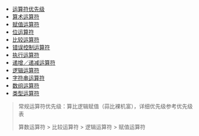 

- [运算符优先级](https://www.php.net/manual/zh/language.operators.precedence.php)
- [算术运算符](https://www.php.net/manual/zh/language.operators.arithmetic.php)
- [赋值运算符](https://www.php.net/manual/zh/language.operators.assignment.php)
- [位运算符](https://www.php.net/manual/zh/language.operators.bitwise.php)
- [比较运算符](https://www.php.net/manual/zh/language.operators.comparison.php)
- [错误控制运算符](https://www.php.net/manual/zh/language.operators.errorcontrol.php)
- [执行运算符](https://www.php.net/manual/zh/language.operators.execution.php)
- [递增／递减运算符](https://www.php.net/manual/zh/language.operators.increment.php)
- [逻辑运算符](https://www.php.net/manual/zh/language.operators.logical.php)
- [字符串运算符](https://www.php.net/manual/zh/language.operators.string.php)
- [数组运算符](https://www.php.net/manual/zh/language.operators.array.php)
- [类型运算符](https://www.php.net/manual/zh/language.operators.type.php)

> 常规运算符优先级：算比逻辑赋值（蒜比裸机富），详细优先级参考优先级表
>
> 算数运算符  > 比较运算符  >  逻辑运算符  >  赋值运算符